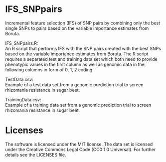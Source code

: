 # IFS_SNPpairs
Incremental feature selection (IFS) of SNP pairs by combining only the best single SNPs to pairs based on the variable importance estimates from Boruta. 

IFS_SNPpairs.R:  
An R script that performs IFS with the SNP pairs created with the best SNPs based on the variable importance estimates from Boruta.
The R script requires a separated test and training data set which both need to provide phenotypic values in the first column as well as genomic data in the following columns in form of 0, 1, 2 coding. 

TestData.csv:  
Example of a test data set from a genomic prediction trial to screen rhizomania resistance in sugar beet. 

TrainingData.csv:  
Example of a training data set from a genomic prediction trial to screen rhizomania resistance in sugar beet. 


# Licenses
The software is licensed under the MIT license. The data set is licensed under the Creative Commons Legal Code (CC0 1.0 Universal). For further details see the LICENSES file. 

